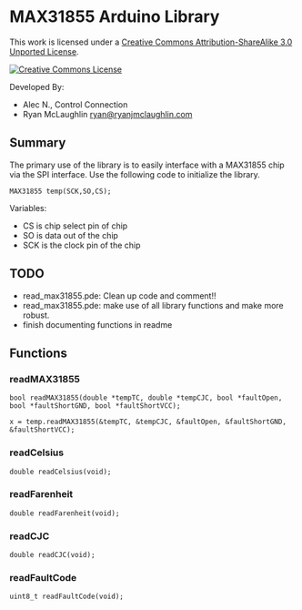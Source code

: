 MAX31855 Arduino Library
========================

This work is licensed under a <a rel="license" href="http://creativecommons.org/licenses/by-sa/3.0/">Creative Commons Attribution-ShareAlike 3.0 Unported License</a>.

<a rel="license" href="http://creativecommons.org/licenses/by-sa/3.0/"><img alt="Creative Commons License" style="border-width:0" src="http://i.creativecommons.org/l/by-sa/3.0/88x31.png" /></a>
	
Developed By:

*   Alec N., Control Connection
*	Ryan McLaughlin <ryan@ryanjmclaughlin.com>


Summary
-------

The primary use of the library is to easily interface with a MAX31855 chip via the SPI interface.  Use the following code to initialize the library.

	MAX31855 temp(SCK,SO,CS);
	
Variables:	

*	CS is chip select pin of chip
*	SO is data out of the chip
*	SCK is the clock pin of the chip


TODO
----

*	read_max31855.pde: Clean up code and comment!!  
*	read_max31855.pde: make use of all library functions and make more robust.
*	finish documenting functions in readme


Functions
---------

### readMAX31855
	bool readMAX31855(double *tempTC, double *tempCJC, bool *faultOpen, bool *faultShortGND, bool *faultShortVCC);
	
	x = temp.readMAX31855(&tempTC, &tempCJC, &faultOpen, &faultShortGND, &faultShortVCC);
### readCelsius
	double readCelsius(void);
### readFarenheit
	double readFarenheit(void);
### readCJC
	double readCJC(void);
### readFaultCode
	uint8_t readFaultCode(void);
